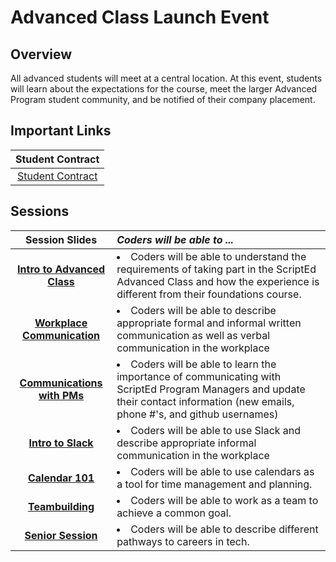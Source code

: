 # Advanced Class Launch Event 

## Overview
All advanced students will meet at a central location. At this event, students will learn about the expectations for the course, meet the larger Advanced Program student community, and be notified of their company placement.

## Important Links
| Student Contract | 
|:-------:|
|[Student Contract]() |  

## Sessions 
|Session Slides|*Coders will be able to ...*|
|:-------:|:-------|
|[**Intro to Advanced Class**](https://drive.google.com/open?id=1sxI3h2VkhIrEhFSJXq_QBi-lLcE9qDkncwn28YKBM7A)|<li> Coders will be able to understand the requirements of taking part in the ScriptEd Advanced Class and how the experience is different from their foundations course.</li>|
|[**Workplace Communication**](https://drive.google.com/open?id=1sxI3h2VkhIrEhFSJXq_QBi-lLcE9qDkncwn28YKBM7A) |<li>Coders will be able to describe appropriate formal and informal written communication as well as verbal communication in the workplace</li>|
|[**Communications with PMs**](https://drive.google.com/open?id=1sxI3h2VkhIrEhFSJXq_QBi-lLcE9qDkncwn28YKBM7A) |<li>Coders will be able to learn the importance of communicating with ScriptEd Program Managers and update their contact information (new emails, phone #'s, and github usernames)</li>|
|[**Intro to Slack**](https://drive.google.com/open?id=1sxI3h2VkhIrEhFSJXq_QBi-lLcE9qDkncwn28YKBM7A) |<li>Coders will be able to use Slack and describe appropriate informal communication in the workplace</li>|
|[**Calendar 101**](https://drive.google.com/open?id=1sxI3h2VkhIrEhFSJXq_QBi-lLcE9qDkncwn28YKBM7A) |<li>Coders will be able to use calendars as a tool for time management and planning.</li>|
|[**Teambuilding**](https://drive.google.com/open?id=1sxI3h2VkhIrEhFSJXq_QBi-lLcE9qDkncwn28YKBM7A) | <li>Coders will be able to work as a team to achieve a common goal.</li>|
|[**Senior Session**](https://drive.google.com/open?id=1sxI3h2VkhIrEhFSJXq_QBi-lLcE9qDkncwn28YKBM7A) |<li>Coders will be able to describe different pathways to careers in tech. </li>|

